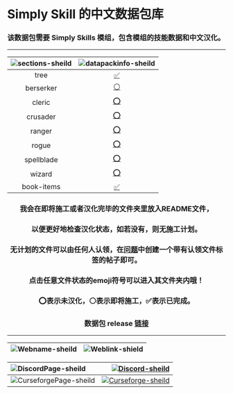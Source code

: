 # Simply Skill 的中文数据包库
### 该数据包需要 Simply Skills 模组，包含模组的技能数据和中文汉化。

****
<div align="center">

|![sections-sheild]|![datapackinfo-sheild]|
|:----:|:----:|
|tree|[✅][link-tree]|
|berserker|[⚪][link-be]|
|cleric|[⭕][link-cl]|
|crusader|[⭕][link-cr]|
|ranger|[⭕][link-ra]|
|rogue|[⭕][link-ro]|
|spellblade|[⭕][link-sp]|
|wizard|[⭕][link-wi]|
|book-items|[✅][link-bi]|

### 我会在即将施工或者汉化完毕的文件夹里放入README文件，
### 以便更好地检查汉化状态，如若没有，则无施工计划。
### 无计划的文件可以由任何人认领，在[问题][Issue]中创建一个带有认领文件标签的帖子即可。
### 点击任意文件状态的emoji符号可以进入其文件夹内哦！
### ⭕表示未汉化，⚪表示即将施工，✅表示已完成。
### 数据包 release [链接][release]

</div>

****
<div align="center">

|![Webname-sheild]|![Weblink-shield]|
|:-----:|:-----:|

|![DiscordPage-sheild]|[![Discord-sheild]][Discord]|
|:-----|-----:|
|![CurseforgePage-sheild]|[![Curseforge-sheild]][Curseforge]|

</div>

[Weblink-shield]:https://img.shields.io/badge/链接-0?logo=Baidu&label=网站&labelColor=gray&color=blue
[Webname-sheild]:https://img.shields.io/badge/导航-0?logo=Baidu&label=网站&labelColor=gray&color=blue
[DiscordPage-sheild]:https://img.shields.io/badge/Discord-0?logo=Discord&color=black
[Discord-sheild]:https://img.shields.io/discord/1020119045925773382?color=5865f2&label=%20&logo=Discord&logoColor=ffffff&style=for-the-badge
[Discord]:https://discord.com/invite/tRUdaHx7gG
[CurseforgePage-sheild]:https://img.shields.io/badge/Curseforge-0?logo=Curseforge&color=black
[Curseforge-sheild]:https://img.shields.io/badge/890301-0?logo=Curseforge&label=Curseforge&color=blue
[Curseforge]:https://www.curseforge.com/minecraft/mc-mods/simply-skills
[datapackinfo-sheild]:https://img.shields.io/badge/Translations_Progress-0?logo=Github&label=翻译进度&color=blue
[sections-sheild]:https://img.shields.io/badge/Files_Name-0?logo=Github&label=文件名称&color=blue
[link-tree]:https://github.com/White-Biggy/Data-Pack-Translation-Lab/blob/main/simplyskillschinese/data/simplyskills/puffish_skills/categories/tree
[link-be]:https://github.com/White-Biggy/Data-Pack-Translation-Lab/blob/main/simplyskillschinese/data/simplyskills/puffish_skills/categories/berserker
[link-cl]:https://github.com/White-Biggy/Data-Pack-Translation-Lab/blob/main/simplyskillschinese/data/simplyskills/puffish_skills/categories/cleric
[link-cr]:https://github.com/White-Biggy/Data-Pack-Translation-Lab/blob/main/simplyskillschinese/data/simplyskills/puffish_skills/categories/crusader
[link-ra]:https://github.com/White-Biggy/Data-Pack-Translation-Lab/blob/main/simplyskillschinese/data/simplyskills/puffish_skills/categories/ranger
[link-ro]:https://github.com/White-Biggy/Data-Pack-Translation-Lab/blob/main/simplyskillschinese/data/simplyskills/puffish_skills/categories/rogue
[link-sp]:https://github.com/White-Biggy/Data-Pack-Translation-Lab/tree/main/simplyskillschinese/data/simplyskills/puffish_skills/categories/spellblade
[link-wi]:https://github.com/White-Biggy/Data-Pack-Translation-Lab/tree/main/simplyskillschinese/data/simplyskills/puffish_skills/categories/wizard
[link-bi]:https://github.com/White-Biggy/Data-Pack-Translation-Lab/tree/main/Localization
[release]:https://github.com/White-Biggy/DataPack-Chinese-SimplySkills/releases/tag/1.0.0
[Issue]:https://github.com/White-Biggy/DataPack-Chinese-SimplySkills/issues
